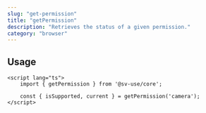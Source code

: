 ```yaml
---
slug: "get-permission"
title: "getPermission"
description: "Retrieves the status of a given permission."
category: "browser"
---
```


## Usage

```svelte
<script lang="ts">
	import { getPermission } from '@sv-use/core';

	const { isSupported, current } = getPermission('camera');
</script>
```
